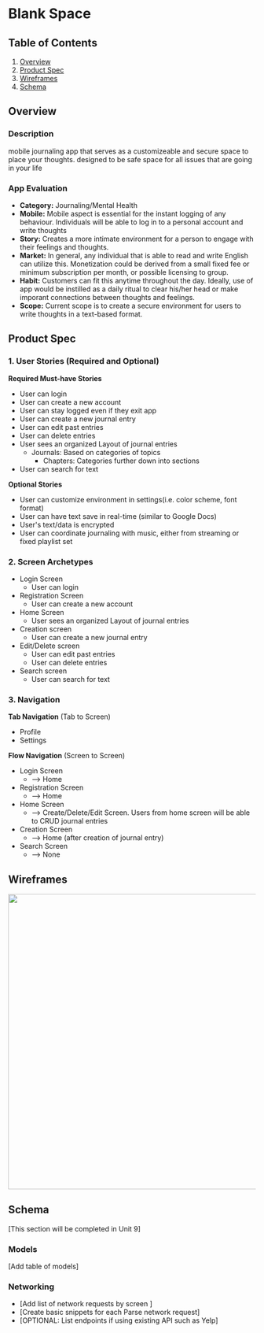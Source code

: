 # Blank Space

## Table of Contents
1. [Overview](#Overview)
1. [Product Spec](#Product-Spec)
1. [Wireframes](#Wireframes)
2. [Schema](#Schema)

## Overview
### Description
mobile journaling app that serves as a customizeable and secure space to place your thoughts. designed to be safe space for all issues that are going in your life 

### App Evaluation
- **Category:** Journaling/Mental Health
- **Mobile:** Mobile aspect is essential for the instant logging of any behaviour. Individuals will be able to log in to a personal account and write thoughts
- **Story:** Creates a more intimate environment for a person to engage with their feelings and thoughts.
- **Market:** In general, any individual that is able to read and write English can utilize this. Monetization could be derived from a small fixed fee or minimum subscription per month, or possible licensing to group.
- **Habit:** Customers can fit this anytime throughout the day. Ideally, use of app would be instilled as a daily ritual to clear his/her head or make imporant connections between thoughts and feelings.
- **Scope:** Current scope is to create a secure environment for users to write thoughts in a text-based format. 

## Product Spec

### 1. User Stories (Required and Optional)

**Required Must-have Stories**

* User can login
* User can create a new account
* User can stay logged even if they exit app
* User can create a new journal entry
* User can edit past entries
* User can delete entries
* User sees an organized Layout of journal entries
    * Journals: Based on categories of topics
        * Chapters: Categories further down into sections 
* User can search for text


**Optional Stories**

* User can customize environment in settings(i.e. color scheme, font format) 
* User can have text save in real-time (similar to Google Docs)
* User's text/data is encrypted
* User can coordinate journaling with music, either from streaming or fixed playlist set

### 2. Screen Archetypes

* Login Screen
   * User can login
* Registration Screen
   * User can create a new account
* Home Screen
   * User sees an organized Layout of journal entries
* Creation screen
   * User can create a new journal entry
* Edit/Delete screen
   * User can edit past entries
   * User can delete entries
* Search screen
   * User can search for text


### 3. Navigation

**Tab Navigation** (Tab to Screen)

* Profile
* Settings

**Flow Navigation** (Screen to Screen)

* Login Screen
   * --> Home
* Registration Screen
   * --> Home
* Home Screen
   * --> Create/Delete/Edit Screen. Users from home screen will be able to CRUD journal entries
* Creation Screen
   * --> Home (after creation of journal entry)
* Search Screen 
   * --> None


## Wireframes
<img src="https://drive.google.com/uc?id=1X05hddYQgSJSX0pIEb6X_oZDy-6p94z3" width=600>


## Schema 
[This section will be completed in Unit 9]
### Models
[Add table of models]
### Networking
- [Add list of network requests by screen ]
- [Create basic snippets for each Parse network request]
- [OPTIONAL: List endpoints if using existing API such as Yelp]
